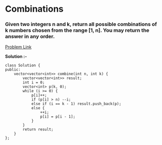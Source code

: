 # Combinations

<h3>
Given two integers n and k, return all possible combinations of k numbers chosen from the range [1, n].
You may return the answer in any order.
</h3>

[Problem Link](https://leetcode.com/problems/combinations/description/)

**Solution :-**

```
class Solution {
public:
	vector<vector<int>> combine(int n, int k) {
		vector<vector<int>> result;
		int i = 0;
		vector<int> p(k, 0);
		while (i >= 0) {
			p[i]++;
			if (p[i] > n) --i;
			else if (i == k - 1) result.push_back(p);
			else {
			    ++i;
			    p[i] = p[i - 1];
			}
		}
		return result;
	}
};
```
